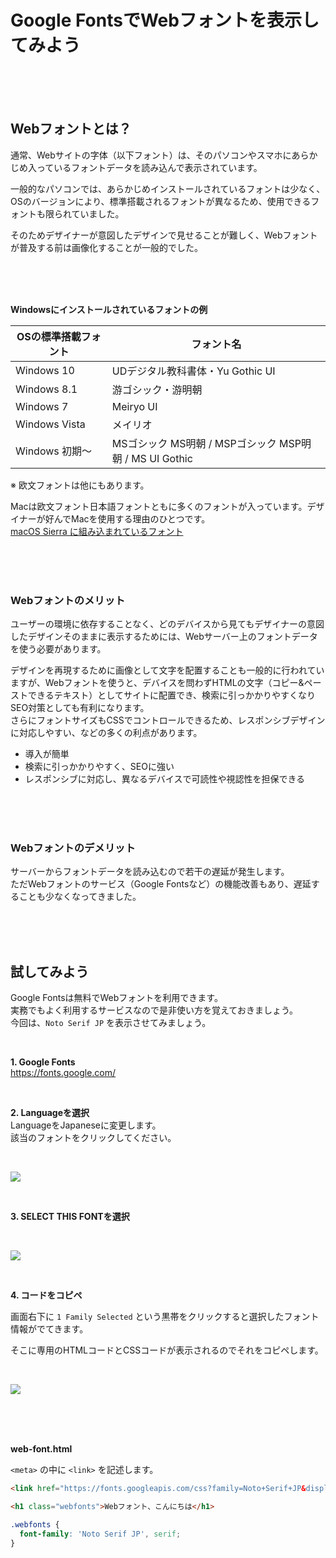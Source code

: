 # Google FontsでWebフォントを表示してみよう

<br><br><br>

## Webフォントとは？

通常、Webサイトの字体（以下フォント）は、そのパソコンやスマホにあらかじめ入っているフォントデータを読み込んで表示されています。

一般的なパソコンでは、あらかじめインストールされているフォントは少なく、OSのバージョンにより、標準搭載されるフォントが異なるため、使用できるフォントも限られていました。

そのためデザイナーが意図したデザインで見せることが難しく、Webフォントが普及する前は画像化することが一般的でした。

<br><br><br>

**Windowsにインストールされているフォントの例**

| OSの標準搭載フォント   | フォント名                                      |
| ------------- | ------------------------------------------ |
| Windows 10    | UDデジタル教科書体・Yu Gothic UI                    |
| Windows 8.1   | 游ゴシック・游明朝                                  |
| Windows 7     | Meiryo UI                                  |
| Windows Vista | メイリオ                                       |
| Windows 初期〜   | MSゴシック MS明朝 / MSPゴシック MSP明朝 / MS UI Gothic |

※ 欧文フォントは他にもあります。

Macは欧文フォント日本語フォントともに多くのフォントが入っています。デザイナーが好んでMacを使用する理由のひとつです。  
[macOS Sierra に組み込まれているフォント](https://support.apple.com/ja-jp/HT206872)

<br><br><br>

### Webフォントのメリット

ユーザーの環境に依存することなく、どのデバイスから見てもデザイナーの意図したデザインそのままに表示するためには、Webサーバー上のフォントデータを使う必要があります。

デザインを再現するために画像として文字を配置することも一般的に行われていますが、Webフォントを使うと、デバイスを問わずHTMLの文字（コピー&amp;ペーストできるテキスト）としてサイトに配置でき、検索に引っかかりやすくなりSEO対策としても有利になります。  
さらにフォントサイズもCSSでコントロールできるため、レスポンシブデザインに対応しやすい、などの多くの利点があります。

* 導入が簡単
* 検索に引っかかりやすく、SEOに強い
* レスポンシブに対応し、異なるデバイスで可読性や視認性を担保できる

<br><br><br>

### Webフォントのデメリット

サーバーからフォントデータを読み込むので若干の遅延が発生します。  
ただWebフォントのサービス（Google Fontsなど）の機能改善もあり、遅延することも少なくなってきました。

<br><br><br>

## 試してみよう

Google Fontsは無料でWebフォントを利用できます。  
実務でもよく利用するサービスなので是非使い方を覚えておきましょう。  
今回は、`Noto Serif JP` を表示させてみましょう。

<br>

**1. Google Fonts**  
https://fonts.google.com/

<br>

**2. Languageを選択**  
LanguageをJapaneseに変更します。  
該当のフォントをクリックしてください。

<br>

![](https://laro.jp/wp-content/uploads/2019/11/lesson-css-webfont1-scaled.png)

<br>

**3. SELECT THIS FONTを選択**

<br>

![](https://laro.jp/wp-content/uploads/2019/11/lesson-css-webfont2-scaled.png)

<br>

**4. コードをコピペ**

画面右下に `1 Family Selected` という黒帯をクリックすると選択したフォント情報がでてきます。

そこに専用のHTMLコードとCSSコードが表示されるのでそれをコピペします。

<br>

![](https://laro.jp/wp-content/uploads/2019/11/lesson-css-webfont3.png)

<br><br><br>

**web-font.html**

`<meta>` の中に `<link>` を記述します。  

```html
<link href="https://fonts.googleapis.com/css?family=Noto+Serif+JP&display=swap" rel="stylesheet">
```

```html
<h1 class="webfonts">Webフォント、こんにちは</h1>
```

```css
.webfonts {
  font-family: 'Noto Serif JP', serif;
}
```
